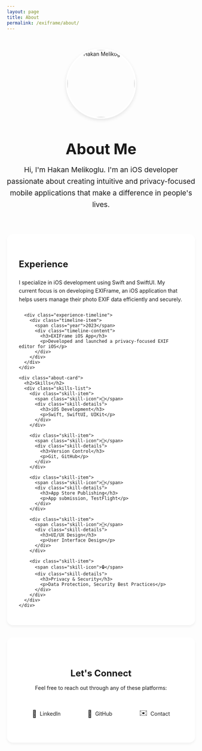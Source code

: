 ```yaml
---
layout: page
title: About
permalink: /exiframe/about/
---
```


<div class="about-container">
  <div class="about-header">
    <div class="profile-image">
      <img src="https://github.com/hakanmelikoglu.png" alt="Hakan Melikoglu">
    </div>
    <h1>About Me</h1>
    <p class="intro">Hi, I'm Hakan Melikoglu. I'm an iOS developer passionate about creating intuitive and privacy-focused mobile applications that make a difference in people's lives.</p>
  </div>

  <div class="about-grid">
    <div class="about-card">
      <h2>Experience</h2>
      <p>I specialize in iOS development using Swift and SwiftUI. My current focus is on developing EXIFrame, an iOS application that helps users manage their photo EXIF data efficiently and securely.</p>
      
      <div class="experience-timeline">
        <div class="timeline-item">
          <span class="year">2023</span>
          <div class="timeline-content">
            <h3>EXIFrame iOS App</h3>
            <p>Developed and launched a privacy-focused EXIF editor for iOS</p>
          </div>
        </div>
      </div>
    </div>

    <div class="about-card">
      <h2>Skills</h2>
      <div class="skills-list">
        <div class="skill-item">
          <span class="skill-icon">📱</span>
          <div class="skill-details">
            <h3>iOS Development</h3>
            <p>Swift, SwiftUI, UIKit</p>
          </div>
        </div>

        <div class="skill-item">
          <span class="skill-icon">🔄</span>
          <div class="skill-details">
            <h3>Version Control</h3>
            <p>Git, GitHub</p>
          </div>
        </div>

        <div class="skill-item">
          <span class="skill-icon">🚀</span>
          <div class="skill-details">
            <h3>App Store Publishing</h3>
            <p>App submission, TestFlight</p>
          </div>
        </div>

        <div class="skill-item">
          <span class="skill-icon">🎨</span>
          <div class="skill-details">
            <h3>UI/UX Design</h3>
            <p>User Interface Design</p>
          </div>
        </div>

        <div class="skill-item">
          <span class="skill-icon">🔒</span>
          <div class="skill-details">
            <h3>Privacy & Security</h3>
            <p>Data Protection, Security Best Practices</p>
          </div>
        </div>
      </div>
    </div>
  </div>

  <div class="connect-card">
    <h2>Let's Connect</h2>
    <p>Feel free to reach out through any of these platforms:</p>
    <div class="social-links">
      <a href="https://linkedin.com/in/hakanmelikoglu" class="social-link" target="_blank">
        <span class="social-icon">💼</span>
        <span>LinkedIn</span>
      </a>
      <a href="https://github.com/hakanmelikoglu" class="social-link" target="_blank">
        <span class="social-icon">🐙</span>
        <span>GitHub</span>
      </a>
      <a href="/exiframe/contact" class="social-link">
        <span class="social-icon">✉️</span>
        <span>Contact</span>
      </a>
    </div>
  </div>
</div>

<style>
.about-container {
    max-width: 900px;
    margin: 0 auto;
    padding: 2rem 0;
}

.about-header {
    text-align: center;
    margin-bottom: 4rem;
}

.profile-image {
    width: 180px;
    height: 180px;
    margin: 0 auto 2rem;
    border-radius: 50%;
    overflow: hidden;
    border: 4px solid white;
    box-shadow: 0 4px 10px rgba(0,0,0,0.1);
}

.profile-image img {
    width: 100%;
    height: 100%;
    object-fit: cover;
}

.about-header h1 {
    font-size: 2.5rem;
    margin-bottom: 1rem;
    color: var(--text-color);
}

.intro {
    font-size: 1.2rem;
    color: var(--light-text);
    max-width: 600px;
    margin: 0 auto;
    line-height: 1.6;
}

.about-grid {
    display: grid;
    grid-template-columns: repeat(auto-fit, minmax(300px, 1fr));
    gap: 2rem;
    margin-bottom: 3rem;
}

.about-card {
    background: white;
    padding: 2rem;
    border-radius: 16px;
    box-shadow: 0 4px 6px rgba(0,0,0,0.05);
}

.about-card h2 {
    font-size: 1.5rem;
    margin-bottom: 1.5rem;
    color: var(--text-color);
}

.about-card p {
    color: var(--light-text);
    line-height: 1.6;
    margin-bottom: 1.5rem;
}

.experience-timeline {
    margin-top: 2rem;
}

.timeline-item {
    display: flex;
    gap: 1.5rem;
    margin-bottom: 1.5rem;
}

.year {
    font-weight: 600;
    color: var(--primary-color);
    min-width: 60px;
}

.timeline-content h3 {
    color: var(--text-color);
    margin-bottom: 0.5rem;
    font-size: 1.1rem;
}

.timeline-content p {
    margin: 0;
    font-size: 0.9rem;
}

.skills-list {
    display: grid;
    gap: 1.5rem;
}

.skill-item {
    display: flex;
    align-items: flex-start;
    gap: 1rem;
}

.skill-icon {
    font-size: 1.5rem;
    min-width: 40px;
}

.skill-details h3 {
    color: var(--text-color);
    margin-bottom: 0.3rem;
    font-size: 1.1rem;
}

.skill-details p {
    margin: 0;
    font-size: 0.9rem;
}

.connect-card {
    background: white;
    padding: 3rem;
    border-radius: 16px;
    text-align: center;
    box-shadow: 0 4px 6px rgba(0,0,0,0.05);
}

.connect-card h2 {
    font-size: 1.5rem;
    margin-bottom: 1rem;
    color: var(--text-color);
}

.connect-card p {
    color: var(--light-text);
    margin-bottom: 2rem;
}

.social-links {
    display: flex;
    justify-content: center;
    gap: 1.5rem;
}

.social-link {
    display: flex;
    align-items: center;
    gap: 0.5rem;
    padding: 0.8rem 1.5rem;
    background: var(--background-color);
    border-radius: 8px;
    color: var(--text-color);
    text-decoration: none;
    transition: all 0.2s ease;
    
    &:hover {
        transform: translateY(-2px);
        box-shadow: 0 4px 8px rgba(0,0,0,0.1);
    }
}

.social-icon {
    font-size: 1.2rem;
}

@media (prefers-color-scheme: dark) {
    .about-card,
    .connect-card {
        background: #2D2D2D;
    }
    
    .social-link {
        background: #1A1A1A;
    }
}

@media (max-width: 768px) {
    .about-container {
        padding: 1rem;
    }
    
    .profile-image {
        width: 150px;
        height: 150px;
    }
    
    .about-header h1 {
        font-size: 2rem;
    }
    
    .social-links {
        flex-direction: column;
    }
    
    .connect-card {
        padding: 2rem;
    }
}
</style>